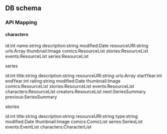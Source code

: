 ## DB schema

### API Mapping

#### characters

id:int
name:string
description:string
modified:Date
resourceURI:string
urls:Array
thumbnail:Image
comics:ResourceList
stories:ResourceList
events:ResourceList
series:ResourceList

series

id:int
title:string
description:string
resourceURI:string
urls:Array
startYear:int
endYear:int
rating:string
modified:Date
thumbnail:Image
comics:ResourceList
stories:ResourceList
events:ResourceList
characters:ResourceList
creators:ResourceList
next:SeriesSummary
previous:SeriesSummary

stories

id:int
title:string
description:string
resourceURI:string
type:string
modified:Date
thumbnail:Image
comics:ComicList
series:SeriesList
events:EventList
characters:CharacterList
